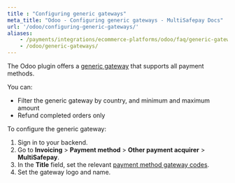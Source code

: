 ```yaml
---
title : "Configuring generic gateways"
meta_title: "Odoo - Configuring generic gateways - MultiSafepay Docs"
url: '/odoo/configuring-generic-gateways/'
aliases:
    - /payments/integrations/ecommerce-platforms/odoo/faq/generic-gateways/
    - /odoo/generic-gateways/
---
```

The Odoo plugin offers a [generic gateway](/integrations/generic-gateways/) that supports all payment methods. 

You can:

- Filter the generic gateway by country, and minimum and maximum amount
- Refund completed orders only

To configure the generic gateway:

1. Sign in to your backend. 
2. Go to **Invoicing** > **Payment method** > **Other payment acquirer** > **MultiSafepay**.
3. In the **Title** field, set the relevant [payment method gateway codes](/integrations/generic-gateways/#gateway-codes). 
4. Set the gateway logo and name.

